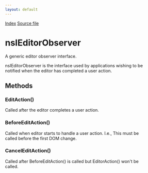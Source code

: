 ```yaml
---
layout: default
---
```

<div id='links'><a href="../index.html">Index</a>
<a href="http://dxr.mozilla.org/mozilla-central/source/editor/nsIEditorObserver.idl">Source file</a>
</div>

# nsIEditorObserver #
  
A generic editor observer interface.   
<P>  
nsIEditorObserver is the interface used by applications wishing to be notified  
when the editor has completed a user action.   
  
  

## Methods ##

### EditAction() ###
   
Called after the editor completes a user action.  
  

### BeforeEditAction() ###
  
Called when editor starts to handle a user action.  I.e., This must be  
called before the first DOM change.  
  

### CancelEditAction() ###
  
Called after BeforeEditAction() is called but EditorAction() won't be  
called.  
  
